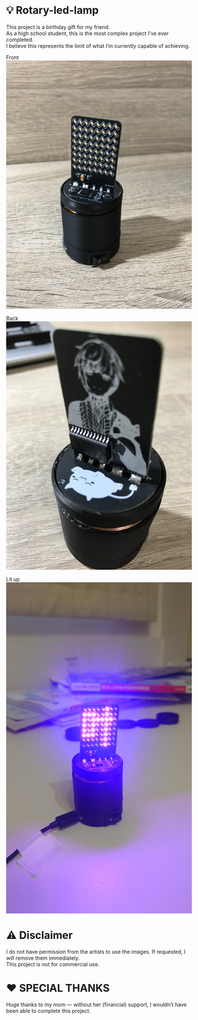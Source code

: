 # 💡 Rotary-led-lamp
This project is a birthday gift for my friend.
<br>
As a high school student, this is the most complex project I’ve ever completed.
<br>
I believe this represents the limit of what I’m currently capable of achieving.

Front
![image](https://github.com/ky20080819/rotary-led-lamp/blob/b0bbd717226395c62f3f20f1573338d0431174a3/image/IMG_0751%20-%20%E8%A4%87%E8%A3%BD.JPG)

Back
![image](https://github.com/ky20080819/rotary-led-lamp/blob/b0bbd717226395c62f3f20f1573338d0431174a3/image/IMG_0768.JPG)

Lit up
![image](https://github.com/ky20080819/rotary-led-lamp/blob/5b57fe5828a13a807ced615b7e747d7e0f0c99cb/image/DSC_1616.JPG)

# ⚠️ Disclaimer
I do not have permission from the artists to use the images.
If requested, I will remove them immediately.<br>
This project is not for commercial use.

# ❤️ SPECIAL THANKS
Huge thanks to my mom — without her (financial) support, I wouldn’t have been able to complete this project.
